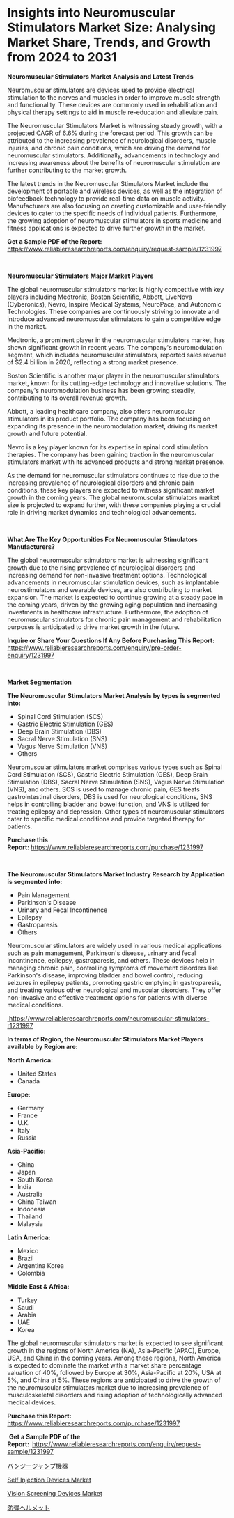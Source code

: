 <p><h1>Insights into Neuromuscular Stimulators Market Size: Analysing Market Share, Trends, and Growth from 2024 to 2031</h1></p><p><strong>Neuromuscular Stimulators Market Analysis and Latest Trends</strong></p>
<p><p>Neuromuscular stimulators are devices used to provide electrical stimulation to the nerves and muscles in order to improve muscle strength and functionality. These devices are commonly used in rehabilitation and physical therapy settings to aid in muscle re-education and alleviate pain.</p><p>The Neuromuscular Stimulators Market is witnessing steady growth, with a projected CAGR of 6.6% during the forecast period. This growth can be attributed to the increasing prevalence of neurological disorders, muscle injuries, and chronic pain conditions, which are driving the demand for neuromuscular stimulators. Additionally, advancements in technology and increasing awareness about the benefits of neuromuscular stimulation are further contributing to the market growth.</p><p>The latest trends in the Neuromuscular Stimulators Market include the development of portable and wireless devices, as well as the integration of biofeedback technology to provide real-time data on muscle activity. Manufacturers are also focusing on creating customizable and user-friendly devices to cater to the specific needs of individual patients. Furthermore, the growing adoption of neuromuscular stimulators in sports medicine and fitness applications is expected to drive further growth in the market.</p></p>
<p><strong>Get a Sample PDF of the Report:&nbsp;</strong> <a href="https://www.reliableresearchreports.com/enquiry/request-sample/1231997">https://www.reliableresearchreports.com/enquiry/request-sample/1231997</a></p>
<p>&nbsp;</p>
<p><strong>Neuromuscular Stimulators Major Market Players</strong></p>
<p><p>The global neuromuscular stimulators market is highly competitive with key players including Medtronic, Boston Scientific, Abbott, LiveNova (Cyberonics), Nevro, Inspire Medical Systems, NeuroPace, and Autonomic Technologies. These companies are continuously striving to innovate and introduce advanced neuromuscular stimulators to gain a competitive edge in the market.</p><p>Medtronic, a prominent player in the neuromuscular stimulators market, has shown significant growth in recent years. The company's neuromodulation segment, which includes neuromuscular stimulators, reported sales revenue of $2.4 billion in 2020, reflecting a strong market presence.</p><p>Boston Scientific is another major player in the neuromuscular stimulators market, known for its cutting-edge technology and innovative solutions. The company's neuromodulation business has been growing steadily, contributing to its overall revenue growth.</p><p>Abbott, a leading healthcare company, also offers neuromuscular stimulators in its product portfolio. The company has been focusing on expanding its presence in the neuromodulation market, driving its market growth and future potential.</p><p>Nevro is a key player known for its expertise in spinal cord stimulation therapies. The company has been gaining traction in the neuromuscular stimulators market with its advanced products and strong market presence.</p><p>As the demand for neuromuscular stimulators continues to rise due to the increasing prevalence of neurological disorders and chronic pain conditions, these key players are expected to witness significant market growth in the coming years. The global neuromuscular stimulators market size is projected to expand further, with these companies playing a crucial role in driving market dynamics and technological advancements.</p></p>
<p>&nbsp;</p>
<p><strong>What Are The Key Opportunities For Neuromuscular Stimulators Manufacturers?</strong></p>
<p><p>The global neuromuscular stimulators market is witnessing significant growth due to the rising prevalence of neurological disorders and increasing demand for non-invasive treatment options. Technological advancements in neuromuscular stimulation devices, such as implantable neurostimulators and wearable devices, are also contributing to market expansion. The market is expected to continue growing at a steady pace in the coming years, driven by the growing aging population and increasing investments in healthcare infrastructure. Furthermore, the adoption of neuromuscular stimulators for chronic pain management and rehabilitation purposes is anticipated to drive market growth in the future.</p></p>
<p><strong>Inquire or Share Your Questions If Any Before Purchasing This Report:</strong> <a href="https://www.reliableresearchreports.com/enquiry/pre-order-enquiry/1231997">https://www.reliableresearchreports.com/enquiry/pre-order-enquiry/1231997</a></p>
<p>&nbsp;</p>
<p><strong>Market Segmentation</strong></p>
<p><strong>The Neuromuscular Stimulators Market Analysis by types is segmented into:</strong></p>
<p><ul><li>Spinal Cord Stimulation (SCS)</li><li>Gastric Electric Stimulation (GES)</li><li>Deep Brain Stimulation (DBS)</li><li>Sacral Nerve Stimulation (SNS)</li><li>Vagus Nerve Stimulation (VNS)</li><li>Others</li></ul></p>
<p><p>Neuromuscular stimulators market comprises various types such as Spinal Cord Stimulation (SCS), Gastric Electric Stimulation (GES), Deep Brain Stimulation (DBS), Sacral Nerve Stimulation (SNS), Vagus Nerve Stimulation (VNS), and others. SCS is used to manage chronic pain, GES treats gastrointestinal disorders, DBS is used for neurological conditions, SNS helps in controlling bladder and bowel function, and VNS is utilized for treating epilepsy and depression. Other types of neuromuscular stimulators cater to specific medical conditions and provide targeted therapy for patients.</p></p>
<p><strong>Purchase this Report:&nbsp;</strong><a href="https://www.reliableresearchreports.com/purchase/1231997">https://www.reliableresearchreports.com/purchase/1231997</a></p>
<p>&nbsp;</p>
<p><strong>The Neuromuscular Stimulators Market Industry Research by Application is segmented into:</strong></p>
<p><ul><li>Pain Management</li><li>Parkinson's Disease</li><li>Urinary and Fecal Incontinence</li><li>Epilepsy</li><li>Gastroparesis</li><li>Others</li></ul></p>
<p><p>Neuromuscular stimulators are widely used in various medical applications such as pain management, Parkinson's disease, urinary and fecal incontinence, epilepsy, gastroparesis, and others. These devices help in managing chronic pain, controlling symptoms of movement disorders like Parkinson's disease, improving bladder and bowel control, reducing seizures in epilepsy patients, promoting gastric emptying in gastroparesis, and treating various other neurological and muscular disorders. They offer non-invasive and effective treatment options for patients with diverse medical conditions.</p></p>
<p><a href="https://www.reliableresearchreports.com/neuromuscular-stimulators-r1231997">&nbsp;https://www.reliableresearchreports.com/neuromuscular-stimulators-r1231997</a></p>
<p><strong>In terms of Region, the Neuromuscular Stimulators Market Players available by Region are:</strong></p>
<p>
    <p> <strong> North America: </strong>
        <ul>
            <li>United States</li>
            <li>Canada</li>
        </ul>
        </p> 
    <p> <strong> Europe: </strong>
        <ul>
            <li>Germany</li>
            <li>France</li>
            <li>U.K.</li>
            <li>Italy</li>
            <li>Russia</li>
        </ul>
        </p> 
    <p> <strong> Asia-Pacific: </strong>
        <ul>
            <li>China</li>
            <li>Japan</li>
            <li>South Korea</li>
            <li>India</li>
            <li>Australia</li>
            <li>China Taiwan</li>
            <li>Indonesia</li>
            <li>Thailand</li>
            <li>Malaysia</li>
        </ul>
        </p> 
    <p> <strong> Latin America: </strong>
        <ul>
            <li>Mexico</li>
            <li>Brazil</li>
            <li>Argentina Korea</li>
            <li>Colombia</li>
        </ul>
        </p> 
    <p> <strong> Middle East & Africa: </strong>
        <ul>
            <li>Turkey</li>
            <li>Saudi</li>
            <li>Arabia</li>
            <li>UAE</li>
            <li>Korea</li>
        </ul>
    </p>
    </p>
<p><p>The global neuromuscular stimulators market is expected to see significant growth in the regions of North America (NA), Asia-Pacific (APAC), Europe, USA, and China in the coming years. Among these regions, North America is expected to dominate the market with a market share percentage valuation of 40%, followed by Europe at 30%, Asia-Pacific at 20%, USA at 5%, and China at 5%. These regions are anticipated to drive the growth of the neuromuscular stimulators market due to increasing prevalence of musculoskeletal disorders and rising adoption of technologically advanced medical devices.</p></p>
<p><strong>Purchase this Report: </strong><a href="https://www.reliableresearchreports.com/purchase/1231997">https://www.reliableresearchreports.com/purchase/1231997</a></p>
<p>&nbsp;<strong>Get a Sample PDF of the Report:&nbsp;&nbsp;</strong><a href="https://www.reliableresearchreports.com/enquiry/request-sample/1231997">https://www.reliableresearchreports.com/enquiry/request-sample/1231997</a></p>
<p><strong></strong></p>
<p><p><a href="https://github.com/leigh4852023/Market-Research-Report-List-1/blob/main/811221451035.md">バンジージャンプ機器</a></p><p><a href="https://github.com/lorenzaSchmeler/Market-Research-Report-List-1/blob/main/self-injection-devices-market.md">Self Injection Devices Market</a></p><p><a href="https://github.com/ruddyyedelwadw/Market-Research-Report-List-2/blob/main/vision-screening-devices-market.md">Vision Screening Devices Market</a></p><p><a href="https://github.com/alyle7648/Market-Research-Report-List-1/blob/main/937051651034.md">防弾ヘルメット</a></p></p>